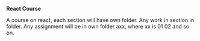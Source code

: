 __React Course__

A course on react, each section will have own folder. Any work in section in folder.
Any assignment will be in own folder axx, where xx is 01 02 and so on.
